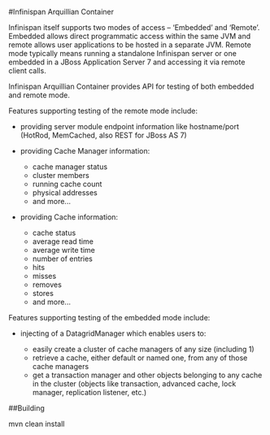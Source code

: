 #Infinispan Arquillian Container

Infinispan itself supports two modes of access – ‘Embedded’ and ‘Remote’. Embedded 
allows direct programmatic access within the same JVM and remote allows user 
applications to be hosted in a separate JVM. Remote mode typically means running a 
standalone Infinispan server or one embedded in a JBoss Application Server 7 and accessing
it via remote client calls. 

Infinispan Arquillian Container provides API for testing of both embedded and remote 
mode.

Features supporting testing of the remote mode include:

+ providing server module endpoint information like hostname/port (HotRod,
  MemCached, also REST for JBoss AS 7)

+ providing Cache Manager information:

    - cache manager status
    - cluster members
    - running cache count
    - physical addresses
    - and more...

+ providing Cache information:

    - cache status
    - average read time
    - average write time
    - number of entries
    - hits
    - misses
    - removes
    - stores
    - and more...

Features supporting testing of the embedded mode include:

+ injecting of a DatagridManager which enables users to:

    - easily create a cluster of cache managers of any size (including 1)
    - retrieve a cache, either default or named one, from any of those cache managers
    - get a transaction manager and other objects belonging to any cache in the cluster 
      (objects like transaction, advanced cache, lock manager, replication listener, etc.)

##Building

   mvn clean install
